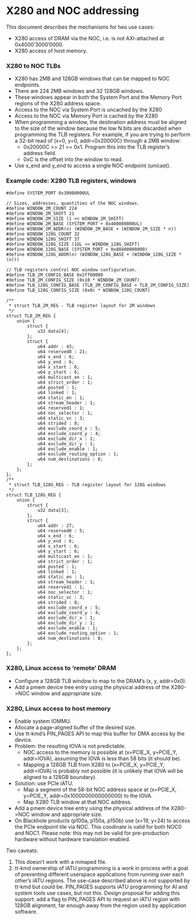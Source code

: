 # X280 and NOC addressing

This document describes the mechanisms for two use cases:

* X280 access of DRAM via the NOC, i.e. is not AXI-attached at 0x4000’3000’0000.
* X280 access of host memory.

 

### X280 to NOC TLBs
* X280 has 2MB and 128GB windows that can be mapped to NOC endpoints.
* There are 224 2MB windows and 32 128GB windows.
* These windows appear in both the System Port and the Memory Port regions of
the X280 address space.
* Access to the NOC via System Port is uncached by the X280
* Access to the NOC via Memory Port is cached by the X280
* When programming a window, the destination address must be aligned to the size
of the window because the low N bits are discarded when programming the TLB
registers. For example, if you are trying to perform a 32-bit read of (x=0, y=0,
addr=0x20000C) through a 2MB window:
  * 0x20000C >> 21 == 0x1.  Program this into the TLB register’s address field.
  * 0xC is the offset into the window to read.
* Use x_end and y_end to access a single NOC endpoint (unicast).

### Example code: X280 TLB registers, windows
```
#define SYSTEM_PORT 0x30000000UL

// Sizes, addresses, quantities of the NOC windows.
#define WINDOW_2M_COUNT 224
#define WINDOW_2M_SHIFT 21
#define WINDOW_2M_SIZE (1 << WINDOW_2M_SHIFT)
#define WINDOW_2M_BASE (SYSTEM_PORT + 0x400000000UL)
#define WINDOW_2M_ADDR(n) (WINDOW_2M_BASE + (WINDOW_2M_SIZE * n))
#define WINDOW_128G_COUNT 32
#define WINDOW_128G_SHIFT 37
#define WINDOW_128G_SIZE (1UL << WINDOW_128G_SHIFT)
#define WINDOW_128G_BASE (SYSTEM_PORT + 0x80400000000)
#define WINDOW_128G_ADDR(n) (WINDOW_128G_BASE + (WINDOW_128G_SIZE * (n)))

// TLB registers control NOC window configuration.
#define TLB_2M_CONFIG_BASE 0x2ff00000
#define TLB_2M_CONFIG_SIZE (0x10 * WINDOW_2M_COUNT)
#define TLB_128G_CONFIG_BASE (TLB_2M_CONFIG_BASE + TLB_2M_CONFIG_SIZE)
#define TLB_128G_CONFIG_SIZE (0x0c * WINDOW_128G_COUNT)

/**
 * struct TLB_2M_REG - TLB register layout for 2M windows
 */
struct TLB_2M_REG {
	union {
		struct {
			u32 data[4];
		};
		struct {
			u64 addr : 43;
			u64 reserved0 : 21;
			u64 x_end : 6;
			u64 y_end : 6;
			u64 x_start : 6;
			u64 y_start : 6;
			u64 multicast_en : 1;
			u64 strict_order : 1;
			u64 posted : 1;
			u64 linked : 1;
			u64 static_en : 1;
			u64 stream_header : 1;
			u64 reserved1 : 1;
			u64 noc_selector : 1;
			u64 static_vc : 3;
			u64 strided : 8;
			u64 exclude_coord_x : 5;
			u64 exclude_coord_y : 4;
			u64 exclude_dir_x : 1;
			u64 exclude_dir_y : 1;
			u64 exclude_enable : 1;
			u64 exclude_routing_option : 1;
			u64 num_destinations : 8;
		};
	};
};
/**
 * struct TLB_128G_REG - TLB register layout for 128G windows
 */
struct TLB_128G_REG {
	union {
		struct {
			u32 data[3];
		};
		struct {
			u64 addr : 27;
			u64 reserved0 : 5;
			u64 x_end : 6;
			u64 y_end : 6;
			u64 x_start : 6;
			u64 y_start : 6;
			u64 multicast_en : 1;
			u64 strict_order : 1;
			u64 posted : 1;
			u64 linked : 1;
			u64 static_en : 1;
			u64 stream_header : 1;
			u64 reserved1 : 1;
			u64 noc_selector : 1;
			u64 static_vc : 3;
			u64 strided : 8;
			u64 exclude_coord_x : 5;
			u64 exclude_coord_y : 4;
			u64 exclude_dir_x : 1;
			u64 exclude_dir_y : 1;
			u64 exclude_enable : 1;
			u64 exclude_routing_option : 1;
			u64 num_destinations : 8;
		};
	};
};
```

### X280, Linux access to ‘remote’ DRAM
* Configure a 128GB TLB window to map to the DRAM’s (x, y, addr=0x0).
* Add a pmem device tree entry using the physical address of the X280->NOC
window and appropriate size.

 

### X280, Linux access to host memory
* Enable system IOMMU.
* Allocate a page-aligned buffer of the desired size.
* Use tt-kmd’s PIN_PAGES API to map this buffer for DMA access by the device.
* Problem: the resulting IOVA is not predictable.
    * NOC access to the memory is possible at (x=PCIE_X, y=PCIE_Y, addr=IOVA),
    assuming the IOVA is less than 58 bits (it should be).
    * Mapping a 128GB TLB from X280 to (x=PCIE_X, y=PCIE_Y, addr=IOVA) is probably
not possible (it is unlikely that IOVA will be aligned to a 128GB boundary).
* Solution: use PCIe iATU.
    * Map a segment of the 58-bit NOC address space at (x=PCIE_X, y=PCIE_Y,
    addr=0x1000000000000000) to the IOVA.
    * Map X280 TLB window at that NOC address.
* Add a pmem device tree entry using the physical address of the X280->NOC
window and appropriate size.
* On Blackhole products (p100a, p150a, p150b) use (x=19, y=24) to access
the PCIe endpoint tile via NOC.  This coodinate is valid for both NOC0 and NOC1.
Please note: this may not be valid for pre-production hardware without hardware
translation enabled.

Two caveats:
1. This doesn’t work with a mmaped file.
2. tt-kmd ownership of iATU programming is a work in process with a goal of
preventing different userspace applications from running over each other’s iATU
regions.  The use-case described above is not supported by tt-kmd but could be.
PIN_PAGES supports iATU programming for AI and system tools use cases, but not
this.  Design proposal for adding this support: add a flag to PIN_PAGES API to
request an iATU region with 128GB alignment, far enough away from the region
used by application software.